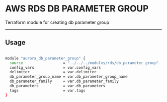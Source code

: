 AWS RDS DB PARAMETER GROUP
===========

Terraform module for creating db parameter group

----------------------

Usage
-----

```bash

module "aurora_db_parameter_group" {
  source                  = "../../../modules/rds/db_parameter_group"
  config_vars             = var.config_vars
  delimiter               = var.delimiter
  db_parameter_group_name = var.db_parameter_group_name
  db_parameter_family     = var.db_parameter_family
  db_parameters           = var.db_parameters
  tags                    = var.tags
}

```
